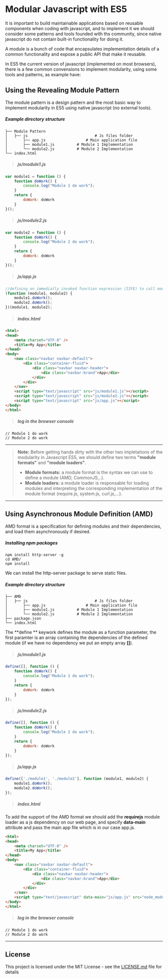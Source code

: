 # Modular Javascript with ES5

It is important to build maintainable applications based on reusable components when coding with javascript, and to implement it we should consider some patterns and tools founded with ths community, since native javascript do not contain built-in functionality for doing it.

A module is a bunch of code that encapsulates implementation details of a common functionality and expose a public API that make it reusable.

In ES5 the current version of javascript (implemented on most browsers), there is a few common convensions to implement modularity, using some tools and patterns, as example have:

## Using the Revealing Module Pattern

The module pattern is a design pattern and the most basic way to implement modularity in ES5 using native javascript (no external tools).

##### Example directory structure
    ├── Module Pattern
    │   ├── js                    			# Js files folder
    │       ├── app.js         			# Main application file
    │       ├── module1.js 			# Module 1 Implementation 
    │       └── module2.js 			# Module 2 Implementation 
    └── index.html
 > ##### js/module1.js
```javascript
var module1 = function () {
    function doWork() {
        console.log("Module 1 do work");
    }
    return {
        doWork: doWork
    }
}();
```
> ##### js/module2.js
```javascript
var module2 = function () {
    function doWork() {
        console.log("Module 2 do work");
    }
    return {
        doWork: doWork
    }
}();
```
> ##### js/app.js
```javascript
//defining an immediatly invoked function expression (IIFE) to call module 1 and module2
(function (module1, module2) {
    module1.doWork();
    module2.doWork();
})(module1, module2);
```
> ##### index.html
```html
<html>
<head>
    <meta charset="UTF-8" />
    <title>My App</title>
</head>
<body>
    <nav class="navbar navbar-default">
        <div class="container-fluid">
            <div class="navbar navbar-header">
                <div class="navbar-brand">App</div>
            </div>
        </div>
    </nav>
    <script type="text/javascript" src="js/module1.js"></script>
    <script type="text/javascript" src="js/module2.js"></script>
    <script type="text/javascript" src="js/app.js"></script>
</body>
</html>
```
> ##### log in the browser console
    // Module 1 do work
    // Module 2 do work

------------






> **Note:** Before getting hands dirty with the other two impletations of the modularity in Javascript ES5, we should define two terms **"module formats"** and **"module loaders"**.
>* **Module formats:** a module format is the syntax we can use to define a module (AMD, CommonJS,..).
>* **Module loaders:** a module loader is responsable for loading modules and interpreting the corresponding implementation of the module format (require.js, system.js, curl.js,...).

------------


## Using Asynchronous Module Definition (AMD)

AMD format is a specification for defining modules and their dependencies, and load them asynchronously if desired.


##### Installing npm packages
    npm install http-server -g 
    cd AMD/ 
    npm install

We can install the http-server package to serve static files.

##### Example directory structure
    ├── AMD
    │   ├── js                    			# Js files folder
    │       ├── app.js         			# Main application file
    │       ├── module1.js 			# Module 1 Implementation 
    │       └── module2.js 			# Module 2 Implementation 
	├── package.json
    └── index.html

The **define ** keywork defines the module as a function parameter, the first paramter is an array containing the dependencies of the defined module (if we have no dependency we put an empty array **[]**).  
> ##### js/module1.js
```javascript
define([], function () {
    function doWork() {
        console.log("Module 1 do work");
    }
    return {
        doWork: doWork
    }
});
```
> ##### js/module2.js
```javascript
define([], function () {
    function doWork() {
        console.log("Module 2 do work");
    }
    return {
        doWork: doWork
    }
});
```
> ##### js/app.js
```javascript
define(['./module1', './module2'], function (module1, module2) {
    module1.doWork();
    module2.doWork();
});
```
> ##### index.html
To add the support of the AMD format we should add the **requirejs** module loader as a js dependency on our web page, and specify **data-main** attribute and pass the main app file which is in our case app.js.
```html
<html>
<head>
    <meta charset="UTF-8" />
    <title>My App</title>
</head>
<body>
    <nav class="navbar navbar-default">
        <div class="container-fluid">
            <div class="navbar navbar-header">
                <div class="navbar-brand">App</div>
            </div>
        </div>
    </nav>
    <script type="text/javascript" data-main="js/app.js" src="node_modules/requirejs/require.js"></script>
</body>
</html>
```
> ##### log in the browser console
    // Module 1 do work
    // Module 2 do work

------------

## License

This project is licensed under the MIT License - see the [LICENSE.md](LICENSE.md) file for details


